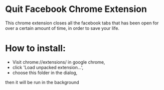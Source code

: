 # Quit Facebook Chrome Extension

This chrome extension closes all the facebook tabs that has been open for over a certain amount of time, in order to save your life.

# How to install:

* Visit chrome://extensions/ in google chrome,
* click 'Load unpacked extension...',
* choose this folder in the dialog,

then it will be run in the background
